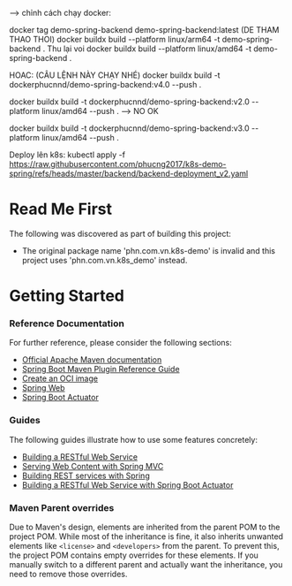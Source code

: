 --> chỉnh cách chạy docker:


docker tag demo-spring-backend demo-spring-backend:latest
(DE THAM THAO THOI)
docker buildx build --platform linux/arm64 -t demo-spring-backend .
Thu lại voi 
docker buildx build --platform linux/amd64 -t demo-spring-backend .


HOAC: (CÂU LỆNH NÀY CHẠY NHÉ)
docker buildx build -t dockerphucnnd/demo-spring-backend:v4.0 --push .

docker buildx build -t dockerphucnnd/demo-spring-backend:v2.0 --platform linux/amd64  --push .
--> NO OK

docker buildx build -t dockerphucnnd/demo-spring-backend:v3.0 --platform linux/amd64  --push .


Deploy lên k8s:
kubectl apply -f https://raw.githubusercontent.com/phucng2017/k8s-demo-spring/refs/heads/master/backend/backend-deployment_v2.yaml

# Read Me First
The following was discovered as part of building this project:

* The original package name 'phn.com.vn.k8s-demo' is invalid and this project uses 'phn.com.vn.k8s_demo' instead.

# Getting Started

### Reference Documentation
For further reference, please consider the following sections:

* [Official Apache Maven documentation](https://maven.apache.org/guides/index.html)
* [Spring Boot Maven Plugin Reference Guide](https://docs.spring.io/spring-boot/3.4.1/maven-plugin)
* [Create an OCI image](https://docs.spring.io/spring-boot/3.4.1/maven-plugin/build-image.html)
* [Spring Web](https://docs.spring.io/spring-boot/3.4.1/reference/web/servlet.html)
* [Spring Boot Actuator](https://docs.spring.io/spring-boot/3.4.1/reference/actuator/index.html)

### Guides
The following guides illustrate how to use some features concretely:

* [Building a RESTful Web Service](https://spring.io/guides/gs/rest-service/)
* [Serving Web Content with Spring MVC](https://spring.io/guides/gs/serving-web-content/)
* [Building REST services with Spring](https://spring.io/guides/tutorials/rest/)
* [Building a RESTful Web Service with Spring Boot Actuator](https://spring.io/guides/gs/actuator-service/)

### Maven Parent overrides

Due to Maven's design, elements are inherited from the parent POM to the project POM.
While most of the inheritance is fine, it also inherits unwanted elements like `<license>` and `<developers>` from the parent.
To prevent this, the project POM contains empty overrides for these elements.
If you manually switch to a different parent and actually want the inheritance, you need to remove those overrides.


